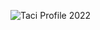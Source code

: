 ![Taci Profile 2022](https://imagedelivery.net/Dr98IMl5gQ9tPkFM5JRcng/04c4d031-0e12-411c-d630-65d493250e00/Ultra)